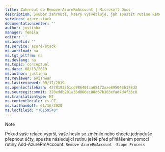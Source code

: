 ```yaml
---
title: Zahrnout do Remove-AzureRmAccount | Microsoft Docs
description: Soubor zahrnutí, který vysvětluje, jak spustit rutinu Remove-AzureRmAccount.
services: azure-stack
documentationcenter: ''
author: justinha
manager: femila
editor: ''
ms.assetid: ''
ms.service: azure-stack
ms.workload: na
ms.tgt_pltfrm: na
ms.devlang: na
ms.topic: conceptual
ms.date: 08/13/2019
ms.author: justinha
ms.reviewer: avishwan
ms.lastreviewed: 09/17/2019
ms.openlocfilehash: 4278193251cd986401ca68172aae895043b178d3
ms.sourcegitcommit: 320eddb281a36d066ec80d67b103efad7d4f33c8
ms.translationtype: MT
ms.contentlocale: cs-CZ
ms.lasthandoff: 01/16/2020
ms.locfileid: "76159540"
---
```

>[!Note]
>Pokud vaše relace vyprší, vaše heslo se změnilo nebo chcete jednoduše přepnout účty, spusťte následující rutinu ještě před přihlášením pomocí rutiny Add-AzureRmAccount: `Remove-AzureRmAccount -Scope Process`
